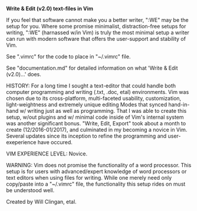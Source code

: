 <b>Write & Edit (v2.0) text-files in Vim</b>

If you feel that software cannot make you a better writer, ":WE" may be the setup for you. Where some promise minimalist, distraction-free setups for writing, ":WE" (harnassed w/in Vim) is truly the most minimal setup a writer can run with modern software that offers the user-support and stability of Vim. 

See ".vimrc" for the code to place in "~/.vimrc" file.

See "documentation.md" for detailed information on what 'Write & Edit (v2.0)...' does.

HISTORY: For a long time I sought a text-editor that could handle both computer programming and writing (.txt, .doc, etal) environments. Vim was chosen due to its cross-platform, multi-faceted usability, customization, light-weightness and extremely unique editing Modes that synced hand-in-hand w/ writing just as well as programming. That I was able to create this setup, w/out plugins and w/ minimal code inside of Vim's internal system was another significant bonus. "Write, Edit, Export" took about a month to create (12/2016-01/2017), and culminated in my becoming a novice in Vim. Several updates since its inception to refine the programming and user-exeperience have occured.

VIM EXPERIENCE LEVEL: Novice.

WARNING: Vim does not promise the functionality of a word processor. This setup is for users with advanced/expert knowledge of word processors or text editors when using files for writing. While one merely need only copy/paste into a "~/.vimrc" file, the functionality this setup rides on must be understood well.

Created by Will Clingan, etal.
